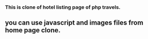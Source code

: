 ### This is clone of hotel listing page of php travels. 
## you can use javascript and images files from home page clone. 

